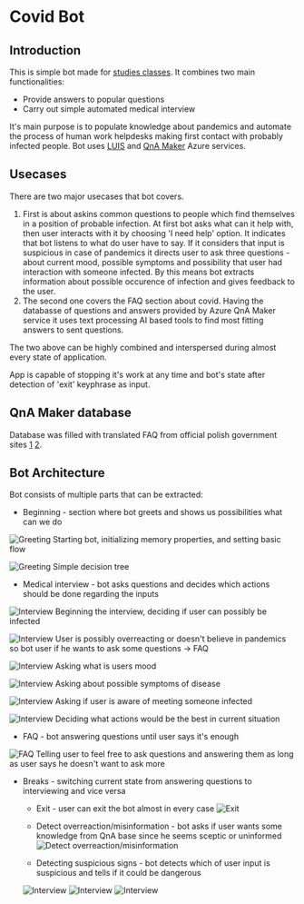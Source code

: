 # Covid Bot

## Introduction

This is simple bot made for [studies classes](https://github.com/ekote/AI-on-Microsoft-Azure/tree/main/advanced-mgr). It combines two main functionalities:

- Provide answers to popular questions
- Carry out simple automated medical interview

It's main purpose is to populate knowledge about pandemics and automate the process of human work helpdesks making first contact with probably infected people. Bot uses [LUIS](https://azure.microsoft.com/pl-pl/services/cognitive-services/language-understanding-intelligent-service/) and [QnA Maker](https://azure.microsoft.com/pl-pl/services/cognitive-services/qna-maker/#features) Azure services.

## Usecases

There are two major usecases that bot covers.

1. First is about askins common questions to people which find themselves in a position of probable infection. At first bot asks what can it help with, then user interacts with it by choosing 'I need help' option. It indicates that bot listens to what do user have to say. If it considers that input is suspicious in case of pandemics it directs user to ask three questions - about current mood, possible symptoms and possibility that user had interaction with someone infected. By this means bot extracts information about possible occurence of infection and gives feedback to the user.
2. The second one covers the FAQ section about covid. Having the databasse of questions and answers provided by Azure QnA Maker service it uses text processing AI based tools to find most fitting answers to sent questions.

The two above can be highly combined and interspersed during almost every state of application.

App is capable of stopping it's work at any time and bot's state after detection of 'exit' keyphrase as input.

## QnA Maker database

Database was filled with translated FAQ from official polish government sites [1](https://www.gov.pl/web/koronawirus/pytania-i-odpowiedzi) [2](https://pacjent.gov.pl/aktualnosc/podejrzewasz-ze-masz-koronawirusa).

## Bot Architecture

Bot consists of multiple parts that can be extracted:

- Beginning - section where bot greets and shows us possibilities what can we do

![Greeting](../../resources/bot/practical_work/1.PNG )
Starting bot, initializing memory properties, and setting basic flow

![Greeting](../../resources/bot/practical_work/4GREETING.PNG)
Simple decision tree

- Medical interview - bot asks questions and decides which actions should be done regarding the inputs

![Interview](../../resources/bot/practical_work/11INTERVIEW.PNG)
Beginning the interview, deciding if user can possibly be infected

![Interview](../../resources/bot/practical_work/13INTERVIEW.PNG)
User is possibly overreacting or doesn't believe in pandemics so bot user if he wants to ask some questions -> FAQ

![Interview](../../resources/bot/practical_work/5HEALTHRESEARCH.PNG)
Asking what is users mood

![Interview](../../resources/bot/practical_work/15SYMPTOMS.PNG)
Asking about possible symptoms of disease

![Interview](../../resources/bot/practical_work/9INFECTION.PNG)
Asking if user is aware of meeting someone infected

![Interview](../../resources/bot/practical_work/8SUMMARY.PNG)
Deciding what actions would be the best in current situation

- FAQ - bot answering questions until user says it's enough

![FAQ](../../resources/bot/practical_work/2_1FAQ.PNG)
Telling user to feel free to ask questions and answering them as long as user says he doesn't want to ask more

- Breaks - switching current state from answering questions to interviewing and vice versa

  - Exit - user can exit the bot almost in every case
  ![Exit](../../resources/bot/practical_work/2_2FAQ.PNG)

  - Detect overreaction/misinformation  - bot asks if user wants some knowledge from QnA base since he seems sceptic or uninformed
  ![Detect overreaction/misinformation](../../resources/bot/practical_work/13INTERVIEW.PNG)

  - Detecting suspicious signs - bot detects which of user input is suspicious and tells if it could be dangerous

  ![Interview](../../resources/bot/practical_work/6HEALTHRESEARCH.PNG)
  ![Interview](../../resources/bot/practical_work/9INFECTION.PNG)
  ![Interview](../../resources/bot/practical_work/16SYMPTOMS.PNG)